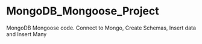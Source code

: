 # MongoDB_Mongoose_Project
MongoDB Mongoose code. Connect to Mongo, Create Schemas, Insert data and Insert Many
